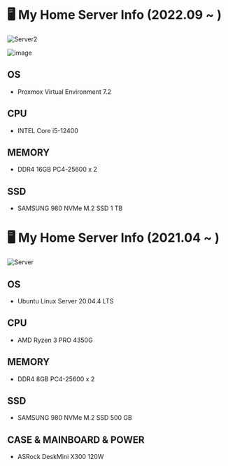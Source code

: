 # 🖥️ My Home Server Info (2022.09 ~ )

![Server2](https://user-images.githubusercontent.com/49547202/189513989-ffb8d70e-af79-429a-abeb-da6c6a4235c2.png)

![image](https://user-images.githubusercontent.com/49547202/189514036-82c4093b-e2f7-418a-97b6-7694490b404a.png)


## OS

- Proxmox Virtual Environment 7.2

## CPU

- INTEL Core i5-12400

## MEMORY

- DDR4 16GB PC4-25600 x 2

## SSD

- SAMSUNG 980 NVMe M.2 SSD 1 TB

# 🖥️ My Home Server Info (2021.04 ~ )

![Server](https://user-images.githubusercontent.com/49547202/171973908-452a9e3c-5ef4-40a5-9e61-711bf829fd86.png)

## OS

- Ubuntu Linux Server 20.04.4 LTS

## CPU

- AMD Ryzen 3 PRO 4350G

## MEMORY

- DDR4 8GB PC4-25600 x 2

## SSD

- SAMSUNG 980 NVMe M.2 SSD 500 GB

## CASE & MAINBOARD & POWER

- ASRock DeskMini X300 120W
